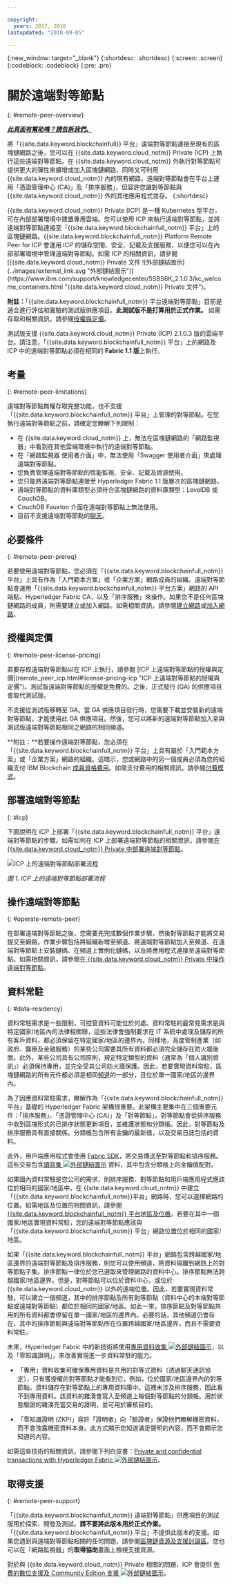 ```yaml
---

copyright:
  years: 2017, 2018
lastupdated: "2018-09-05"

---
```


{:new_window: target="_blank"}
{:shortdesc: .shortdesc}
{:screen: .screen}
{:codeblock: .codeblock}
{:pre: .pre}

# 關於遠端對等節點
{: #remote-peer-overview}


***[此頁面有幫助嗎？請告訴我們。](https://www.surveygizmo.com/s3/4501493/IBM-Blockchain-Documentation)***


將「{{site.data.keyword.blockchainfull}} 平台」遠端對等節點連接至現有的區塊鏈網路之後，您可以在 {{site.data.keyword.cloud_notm}} Private (ICP) <!--[AWS]or on AWS Cloud --> 上執行這些遠端對等節點。在 {{site.data.keyword.cloud_notm}} 外執行對等節點可提供更大的彈性來擴增或加入區塊鏈網路，同時又可利用 {{site.data.keyword.cloud_notm}} 內的現有網路。遠端對等節點會在平台上運用「憑證管理中心 (CA)」及「排序服務」，但容許您讓對等節點與 {{site.data.keyword.cloud_notm}} 外的其他應用程式並存。
{:shortdesc}

<!--[AWS]Move ICP description here.-->{{site.data.keyword.cloud_notm}} Private (ICP) 是一種 Kubernetes 型平台，可在內部部署環境中建置專用雲端。您可以使用 ICP 來執行遠端對等節點，並將遠端對等節點連接至「{{site.data.keyword.blockchainfull_notm}} 平台」上的區塊鏈網路。{{site.data.keyword.blockchainfull_notm}} Platform Remote Peer for ICP 會運用 ICP 的儲存空間、安全、記載及支援服務，以便您可以在內部部署環境中管理遠端對等節點。如需 ICP 的相關資訊，請參閱 [{{site.data.keyword.cloud_notm}} Private 文件 ![外部鏈結圖示](../images/external_link.svg "外部鏈結圖示")](https://www.ibm.com/support/knowledgecenter/SSBS6K_2.1.0.3/kc_welcome_containers.html "{{site.data.keyword.cloud_notm}} Private 文件")。  

**附註：**「{{site.data.keyword.blockchainfull_notm}} 平台遠端對等節點」目前是適合進行評估和實驗的測試版供應項目。**此測試版不是打算用於正式作業。** 如需存取和相關資訊，請參閱[授權與定價](#remote-peer-license-pricing)。

<!--[AWS]The following cloud platforms are supported:-->
<!--[AWS]
|  Cloud Platform | Supported Versions |
| ----------------|--------------------|
| {{site.data.keyword.cloud_notm}} Private (ICP) | 2.1.0.3 |
-->
<!--[AWS]
|  Cloud Platform | Instance types |
| ----------------|--------------------|
| Amazon Web Services (AWS) | Choose from the list of available types. The minimum size is `t2.medium`, the default is `m4.xlarge`|
-->

<!--[AWS]In all cases, the network on {{site.data.keyword.blockchainfull_notm}} Platform and the remote peer nodes must be running at the same **Fabric version 1.1**.
-->

測試版支援 {{site.data.keyword.cloud_notm}} Private (ICP) 2.1.0.3 版的雲端平台。請注意，「{{site.data.keyword.blockchainfull_notm}} 平台」上的網路及 ICP 中的遠端對等節點必須在相同的 **Fabric 1.1 版**上執行。

## 考量
{: #remote-peer-limitations}

遠端對等節點無權存取完整功能，也不支援「{{site.data.keyword.blockchainfull_notm}} 平台」上管理的對等節點。在您執行遠端對等節點之前，請確定您瞭解下列限制：
- 在 {{site.data.keyword.cloud_notm}} 上，無法在區塊鏈網路的「網路監視器」中看到在其他雲端環境中執行的遠端對等節點。
- 在「網路監視器 使用者介面」中，無法使用「Swagger 使用者介面」來處理遠端對等節點。
- 您負責管理遠端對等節點的性能監視、安全、記載及資源使用。
- 您只能將遠端對等節點連接至 Hyperledger Fabric 1.1 版層次的區塊鏈網路。
- 遠端對等節點的資料庫類型必須符合區塊鏈網路的資料庫類型：LevelDB 或 CouchDB。
- CouchDB Fauxton 介面在遠端對等節點上無法使用。
- 目前不支援遠端對等節點的[聊天](../glossary.html#gossip)。


## 必要條件
{: #remote-peer-prereq}

若要使用遠端對等節點，您必須在「{{site.data.keyword.blockchainfull_notm}} 平台」上具有作為「入門範本方案」或「企業方案」網路成員的組織。遠端對等節點會運用「{{site.data.keyword.blockchainfull_notm}} 平台方案」網路的 API 端點、Hyperledger Fabric CA，以及「排序服務」來操作。如果您不是任何區塊鏈網路的成員，則需要建立或加入網路。如需相關資訊，請參閱[建立網路](../get_start.html#creating-a-network)或[加入網路](../get_start.html#joining-a-network)。


## 授權與定價
{: #remote-peer-license-pricing}

<!--[AWS]To access remote peers on AWS Cloud, see [License and pricing in AWS](remote_peer_aws.html#license-pricing-icp "License and pricing in AWS"). -->若要存取遠端對等節點以在 ICP 上執行，請參閱 [ICP 上遠端對等節點的授權與定價](remote_peer_icp.html#license-pricing-icp "ICP 上遠端對等節點的授權與定價")。測試版遠端對等節點的授權是免費的。<!--[AWS] for both platforms.-->之後，正式發行 (GA) 的供應項目會取代測試版。

不支援從測試版移轉至 GA。當 GA 供應項目發行時，您需要下載並安裝新的遠端對等節點，才能使用此 GA 供應項目。然後，您可以將新的遠端對等節點加入至與測試版遠端對等節點相同之網路的相同頻道。

**附註：**若要操作遠端對等節點，您必須在「{{site.data.keyword.blockchainfull_notm}} 平台」上具有屬於「入門範本方案」或「企業方案」網路的組織。這暗示，您或網路中的另一個成員必須為您的組織支付 IBM Blockchain [成員資格費用](https://console.bluemix.net/docs/services/blockchain/howto/pricing.html#key-elements-of-pricing)。如需支付費用的相關資訊，請參閱[付費模式](paying_mode.html)。  


<!--[AWS]## Deploying a remote peer
{: #deploy-remote-peer}-->

<!--[AWS]{{site.data.keyword.blockchainfull_notm}} Platform Remote Peer currently supports two cloud environments to run remote peers: Amazon Web Services (AWS) and {{site.data.keyword.cloud_notm}} Private (ICP).-->

<!--[AWS]### Amazon Web Services
{: #aws}-->

<!--[AWS]*Note: Need to replace the following links with real links to AWS remote peer once they are published by AWS*
You can use the [Quick Starts ![External link icon](../images/external_link.svg "External link icon")](https://amazonaws-china.com/quickstart/architecture/mongodb/ "Quick Start Template") to easily deploy {{site.data.keyword.blockchainfull_notm}} Platform Remote Peers on AWS. For more information about deploying a remote peer on AWS, see the [AWS Remote Peer Deployment Guide ![External link icon](../images/external_link.svg "External link icon")](https://docs.aws.amazon.com/quickstart/latest/mongodb/welcome.html "Deployment Guide").

For more information about deploying remote peers in AWS, see [Deploying remote peers in Amazon Web Services](remote_peer_aws.html "Deploying remote peers in "Amazon Web Services).

The following diagram describes the process to deploy an {{site.data.keyword.blockchainfull_notm}} Platform remote peer on AWS.

![Remote Peer deployment flow on AWS](../images/remote_peer_AWS_flow.png "Remote Peer deployment flow on AWS")  
*Figure 1. Remote Peer deployment flow on AWS*
-->  

<!--[AWS]## Deploying a remote peer
{: #deploy-remote-peer}-->

<!--[AWS]### {{site.data.keyword.cloud_notm}} Private
{: #icp}-->

## 部署遠端對等節點
{: #icp}

<!--[AWS]{{site.data.keyword.cloud_notm}} Private (ICP) is a Kubernetes-based platform for building a private cloud in an on-premises environment. You can use ICP to run a remote peer and connect the remote peer to a blockchain network on {{site.data.keyword.blockchainfull_notm}} Platform. {{site.data.keyword.blockchainfull_notm}} Platform Remote Peer for ICP leverages the storage, security, logging, and support services of ICP so that you can manage your remote peers in your on-premises environment. For more information about ICP, see [{{site.data.keyword.cloud_notm}} Private documentation ![External link icon](../images/external_link.svg "External link icon")](https://www.ibm.com/support/knowledgecenter/SSBS6K_2.1.0.3/kc_welcome_containers.html "{{site.data.keyword.cloud_notm}} Private documentation").-->

<!--[AWS]Nancy did some re-org here by moving ICP description to the beginning of this topic as we only support ICP now. Will move it back or other places later.-->

下圖說明在 ICP 上部署「{{site.data.keyword.blockchainfull_notm}} 平台」遠端對等節點的步驟。如需如何在 ICP 上部署遠端對等節點的相關資訊，請參閱[在 {{site.data.keyword.cloud_notm}} Private 中部署遠端對等節點](remote_peer_icp.html "在 {{site.data.keyword.cloud_notm}} Private 中部署遠端對等節點")。

![ICP 上的遠端對等節點部署流程](../images/remote_peer_ICP_flow.png "ICP 上的遠端對等節點部署流程")  
<!--[AWS]
*Figure 2. Remote Peer deployment flow on ICP*
-->  
*圖 1. ICP 上的遠端對等節點部署流程*


## 操作遠端對等節點
{: #operate-remote-peer}

在部署遠端對等節點之後，您需要先完成數個作業步驟，然後對等節點才能將交易提交至網路。作業步驟包括將組織新增至頻道、將遠端對等節點加入至頻道、在遠端對等節點上安裝鏈碼、在頻道上實例化鏈碼，以及將應用程式連接至遠端對等節點。如需相關資訊，請參閱<!--[AWS][Operating remote peers in Amazon Web Service](remote_peer_operate_aws.html#remote-peer-operate-aws) or -->[在 {{site.data.keyword.cloud_notm}} Private 中操作遠端對等節點](remote_peer_operate_icp.html#remote-peer-operate)。

## 資料常駐
{: #data-residency}

資料常駐需求是一些限制，可控管資料可能位於何處。資料常駐的最常見需求是與特定國家/地區內的法律相關聯，這些法律會強制要求在 IT 系統中處理及儲存的所有客戶資料，都必須保留在特定國家/地區的邊界內。同樣地，高度管制產業（如政府、醫療及金融服務）的某些公司需要其所有資料都必須完全儲存在防火牆後面。此外，某些公司具有公司原則，規定特定類型的資料（通常為「個人識別資訊」）必須保持專用，並完全受其公司防火牆保護。因此，若要實現資料常駐，區塊鏈網路的所有元件都必須是相同[頻道](../glossary.html#channel)的一部分，且位於單一國家/地區的邊界內。

為了因應資料常駐需求，瞭解作為「{{site.data.keyword.blockchainfull_notm}} 平台」基礎的 Hyperledger Fabric 架構很重要。此架構主要集中在三個重要元件：「排序服務」、「憑證管理中心 (CA)」及「對等節點」。對等節點會從排序服務中收到區塊形式的已排序狀態更新項目，並維護狀態和分類帳。因此，對等節點及排序服務具有直接關係。分類帳包含所有金鑰的最新值，以及交易日誌包括的資料。

此外，用戶端應用程式會使用 [Fabric SDK](../v10_application.html#using-the-fabric-sdks)，將交易傳送至對等節點和排序服務。這些交易包含[讀寫集 ![外部鏈結圖示](../images/external_link.svg "外部鏈結圖示")](https://hyperledger-fabric.readthedocs.io/en/release-1.1/readwrite.html "讀寫集語意") 資料，其中包含分類帳上的金鑰值配對。

如果國內資料常駐是您公司的需求，則排序服務、對等節點和用戶端應用程式應該位於相同的國家/地區中。在 {{site.data.keyword.cloud_notm}} 中建立「{{site.data.keyword.blockchainfull_notm}}平台」網路時，您可以選擇網路的位置。<!--For a Starter Plan network, you can select from US South, United Kingdom, and Sydney. For an Enterprise Plan network, you can select from currently available locations, which include Dallas, Frankfurt, London, Sao Paulo, Tokyo, and Toronto. -->如需地區及位置的相關資訊，請參閱 [{{site.data.keyword.blockchainfull_notm}} 平台地區及位置](../reference/ibp_regions.html)。若要在其中一個國家/地區實現資料常駐，您的遠端對等節點應該與「{{site.data.keyword.blockchainfull_notm}} 平台」網路位置位於相同的國家/地區。

如果「{{site.data.keyword.blockchainfull_notm}} 平台」網路包含跨越國家/地區邊界的遠端對等節點及排序服務，則您可以使用頻道，將資料隔離到網路上的對等節點子集。排序節點一律位於您已選取來管理網路的資料中心。排序節點無法跨越國家/地區邊界。但是，對等節點可以位於資料中心，或位於 {{site.data.keyword.cloud_notm}} 以外的遠端位置。因此，若要實現資料常駐，可以建立一個頻道，其中的排序節點及所有對等節點（資料中心的本端對等節點或遠端對等節點）都位於相同的國家/地區。如此一來，排序節點及對等節點共用的所有資料都會停留在單一國家/地區的邊界內。必要的話，其他頻道仍會存在，其中的排序節點與遠端對等節點所在位置跨越國家/地區邊界，而且不需要資料常駐。

未來，Hyperledger Fabric 中的新技術將使用[專用資料收集 ![外部鏈結圖示](../images/external_link.svg "外部鏈結圖示")](https://hyperledger-fabric.readthedocs.io/en/release-1.2/private-data/private-data.html "專用資料收集")，以及「零知識證明」，來改善實現進一步資料常駐的能力。

- 「專用」資料收集可確保專用資料是共用的對等式資料（透過聊天通訊協定），只有獲授權的對等節點才能看到它，例如，位於國家/地區邊界內的對等節點。資料儲存在對等節點上的專用資料庫中。這裡未涉及排序服務，因此看不到專用資料。該資料的雜湊會寫入至頻道上每個對等節點的分類帳。用於狀態驗證的雜湊充當交易的證明，並可用於審核目的。

- 「零知識證明 (ZKP)」容許「證明者」向「驗證者」保證他們瞭解機密資料，而不會洩露機密資料本身。此方式顯示您知道滿足聲明的內容，而不會顯示您知道的內容。

如需這些技術的相關資訊，請參閱下列白皮書：[Private and confidential transactions with Hyperledger Fabric ![外部鏈結圖示](../images/external_link.svg "外部鏈結圖示")](https://www.ibm.com/developerworks/cloud/library/cl-blockchain-private-confidential-transactions-hyperledger-fabric-zero-knowledge-proof/index.html "Private and confidential transactions with Hyperledger Fabric")。

## 取得支援
{: #remote-peer-support}

「{{site.data.keyword.blockchainfull_notm}} 遠端對等節點」供應項目的測試版用於探索、開發及測試。**請不要將此版本用於正式作業。** 「{{site.data.keyword.blockchainfull_notm}} 平台」不提供此版本的支援。如果您遇到與遠端對等節點相關的任何問題，請參閱[區塊鏈資源及支援討論區](../v10_dashboard.html#support-forums)。您也可以在「網路監視器」的**取得協助**畫面上檢視支援資源。  

<!--[AWS]
- For issues that are related to AWS, you can use both [community support forums ![External link icon](../images/external_link.svg "External link icon")](https://forums.aws.amazon.com/index.jspa "AWS community support forums") and [AWS premium support ![External link icon](../images/external_link.svg "External link icon")](https://aws.amazon.com/premiumsupport/ "AWS premium support").
-->

對於與 {{site.data.keyword.cloud_notm}} Private 相關的問題，ICP 會提供 [免費的數位支援及 Community Edition 支援 ![外部鏈結圖示](../images/external_link.svg "外部鏈結圖示")](https://www.ibm.com/developerworks/community/blogs/fe25b4ef-ea6a-4d86-a629-6f87ccf4649e/entry/Learn_more_about_IBM_Cloud_Private_Support?lang=en_us "ICP 免費的數位支援及 Community Edition 支援")。

<!-- add back after GA?
If your problem cannot be solved by any of the above routes, {site.data.keyword.blockchainfull_notm}} Platform Remote Peer Enterprise Edition for ICP users can open support cases in the {{site.data.keyword.cloud_notm}} Service Portal. See [submitting support cases](../ibmblockchain_support.html#support-cases) for details on opening a support case.
-->

<!-- add back at GA
{{site.data.keyword.blockchainfull_notm}} does not support cases opened in {{site.data.keyword.cloud_notm}} relating to the {{site.data.keyword.blockchainfull_notm}} Platform Remote Peer Community Edition. The Community Edition is meant for exploration, development and testing, and should not be used for production.-->
